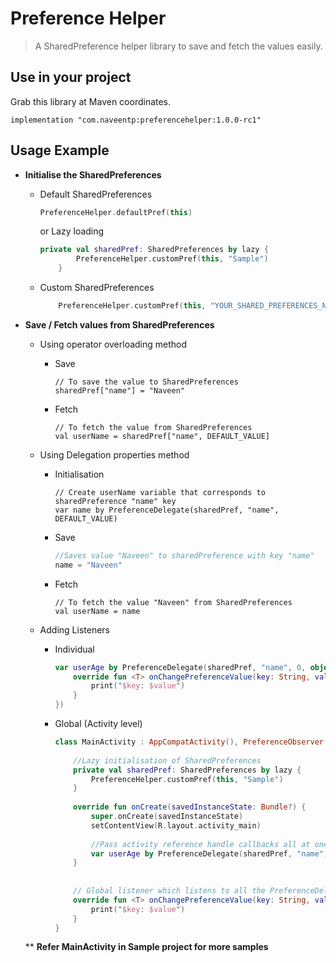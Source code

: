 # Preference Helper
> A SharedPreference helper library to save and fetch the values easily.

## Use in your project
Grab this library at Maven coordinates.  

```
implementation "com.naveentp:preferencehelper:1.0.0-rc1"
```

## Usage Example 
- **Initialise the SharedPreferences**

    - Default SharedPreferences
        ```kotlin
        PreferenceHelper.defaultPref(this)
        ```
        
        or Lazy loading
        
        ```kotlin
        private val sharedPref: SharedPreferences by lazy {
                PreferenceHelper.customPref(this, "Sample")
            }
        ```
        
    - Custom SharedPreferences
        ```kotlin
            PreferenceHelper.customPref(this, "YOUR_SHARED_PREFERENCES_NAME")
        ```
    
- **Save / Fetch values from SharedPreferences**

    - Using operator overloading method
        - Save
            ```koltin
            // To save the value to SharedPreferences
            sharedPref["name"] = "Naveen" 
            ```
        
        - Fetch
            ```koltin
            // To fetch the value from SharedPreferences
            val userName = sharedPref["name", DEFAULT_VALUE] 
            ```
            
    - Using Delegation properties method
    
        - Initialisation 
            ```koltin
            // Create userName variable that corresponds to sharedPreference "name" key
            var name by PreferenceDelegate(sharedPref, "name", DEFAULT_VALUE)
            ```
        - Save
            ```kotlin
            //Saves value "Naveen" to sharedPreference with key "name"
            name = "Naveen"
            ```
    
        - Fetch
            ```koltin
            // To fetch the value "Naveen" from SharedPreferences
            val userName = name
            ```
            
    - Adding Listeners
        - Individual
            ```kotlin
            var userAge by PreferenceDelegate(sharedPref, "name", 0, object : PreferenceObserver {
                override fun <T> onChangePreferenceValue(key: String, value: T) {
                    print("$key: $value")
                }
            })
            ```
            
        - Global (Activity level)
            ```kotlin
            class MainActivity : AppCompatActivity(), PreferenceObserver {
                
                //Lazy initialisation of SharedPreferences
                private val sharedPref: SharedPreferences by lazy {
                    PreferenceHelper.customPref(this, "Sample")
                }
                
                override fun onCreate(savedInstanceState: Bundle?) {
                    super.onCreate(savedInstanceState)
                    setContentView(R.layout.activity_main)
                    
                    //Pass activity reference handle callbacks all at one place.
                    var userAge by PreferenceDelegate(sharedPref, "name", 0, this)
                }
                
                
                // Global listener which listens to all the PreferenceDelegates
                override fun <T> onChangePreferenceValue(key: String, value: T) {
                    print("$key: $value")
                }
            }
            ```
                  
   ** **Refer MainActivity in Sample project for more samples**